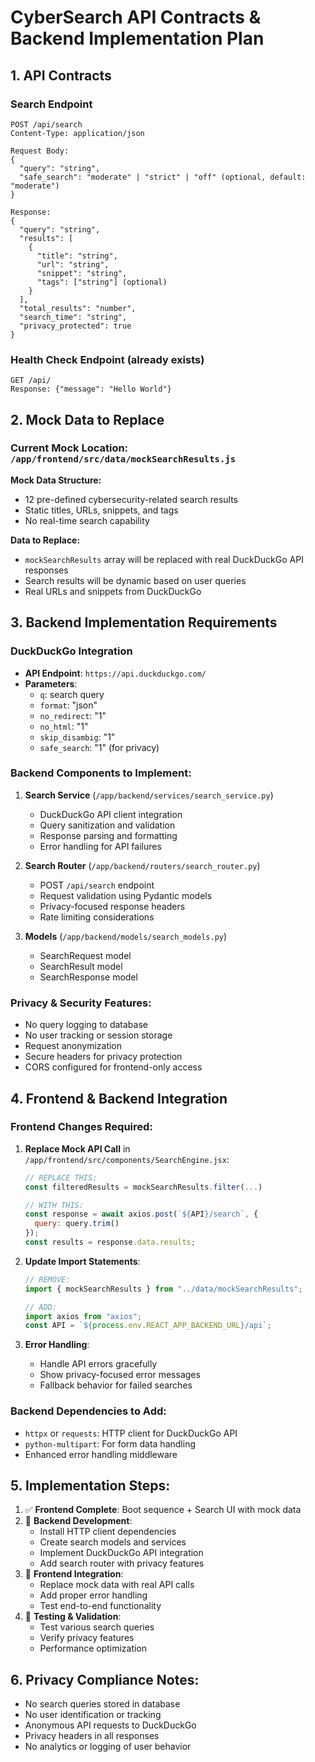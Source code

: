 # CyberSearch API Contracts & Backend Implementation Plan

## 1. API Contracts

### Search Endpoint
```
POST /api/search
Content-Type: application/json

Request Body:
{
  "query": "string",
  "safe_search": "moderate" | "strict" | "off" (optional, default: "moderate")
}

Response:
{
  "query": "string",
  "results": [
    {
      "title": "string",
      "url": "string", 
      "snippet": "string",
      "tags": ["string"] (optional)
    }
  ],
  "total_results": "number",
  "search_time": "string",
  "privacy_protected": true
}
```

### Health Check Endpoint (already exists)
```
GET /api/
Response: {"message": "Hello World"}
```

## 2. Mock Data to Replace

### Current Mock Location: `/app/frontend/src/data/mockSearchResults.js`

**Mock Data Structure:**
- 12 pre-defined cybersecurity-related search results
- Static titles, URLs, snippets, and tags
- No real-time search capability

**Data to Replace:**
- `mockSearchResults` array will be replaced with real DuckDuckGo API responses
- Search results will be dynamic based on user queries
- Real URLs and snippets from DuckDuckGo

## 3. Backend Implementation Requirements

### DuckDuckGo Integration
- **API Endpoint**: `https://api.duckduckgo.com/`
- **Parameters**:
  - `q`: search query
  - `format`: "json"
  - `no_redirect`: "1"
  - `no_html`: "1" 
  - `skip_disambig`: "1"
  - `safe_search`: "1" (for privacy)

### Backend Components to Implement:
1. **Search Service** (`/app/backend/services/search_service.py`)
   - DuckDuckGo API client integration
   - Query sanitization and validation
   - Response parsing and formatting
   - Error handling for API failures

2. **Search Router** (`/app/backend/routers/search_router.py`)
   - POST `/api/search` endpoint
   - Request validation using Pydantic models
   - Privacy-focused response headers
   - Rate limiting considerations

3. **Models** (`/app/backend/models/search_models.py`)
   - SearchRequest model
   - SearchResult model
   - SearchResponse model

### Privacy & Security Features:
- No query logging to database
- No user tracking or session storage
- Request anonymization
- Secure headers for privacy protection
- CORS configured for frontend-only access

## 4. Frontend & Backend Integration

### Frontend Changes Required:

1. **Replace Mock API Call** in `/app/frontend/src/components/SearchEngine.jsx`:
   ```javascript
   // REPLACE THIS:
   const filteredResults = mockSearchResults.filter(...)
   
   // WITH THIS:
   const response = await axios.post(`${API}/search`, {
     query: query.trim()
   });
   const results = response.data.results;
   ```

2. **Update Import Statements**:
   ```javascript
   // REMOVE:
   import { mockSearchResults } from "../data/mockSearchResults";
   
   // ADD:
   import axios from "axios";
   const API = `${process.env.REACT_APP_BACKEND_URL}/api`;
   ```

3. **Error Handling**:
   - Handle API errors gracefully
   - Show privacy-focused error messages
   - Fallback behavior for failed searches

### Backend Dependencies to Add:
- `httpx` or `requests`: HTTP client for DuckDuckGo API
- `python-multipart`: For form data handling
- Enhanced error handling middleware

## 5. Implementation Steps:

1. ✅ **Frontend Complete**: Boot sequence + Search UI with mock data
2. 🔄 **Backend Development**:
   - Install HTTP client dependencies
   - Create search models and services
   - Implement DuckDuckGo API integration
   - Add search router with privacy features
3. 🔄 **Frontend Integration**:
   - Replace mock data with real API calls
   - Add proper error handling
   - Test end-to-end functionality
4. 🔄 **Testing & Validation**:
   - Test various search queries
   - Verify privacy features
   - Performance optimization

## 6. Privacy Compliance Notes:
- No search queries stored in database
- No user identification or tracking
- Anonymous API requests to DuckDuckGo
- Privacy headers in all responses
- No analytics or logging of user behavior
